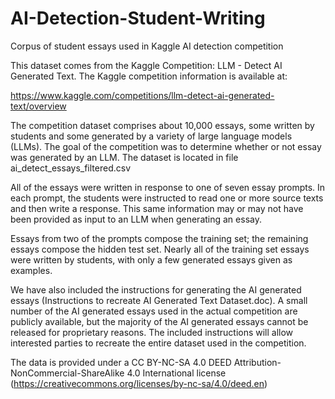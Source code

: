 # AI-Detection-Student-Writing
Corpus of student essays used in Kaggle AI detection competition

This dataset comes from the Kaggle Competition: LLM - Detect AI Generated Text. The Kaggle competition information is available at:

https://www.kaggle.com/competitions/llm-detect-ai-generated-text/overview

The competition dataset comprises about 10,000 essays, some written by students and some generated by a variety of large language models (LLMs). The goal of the competition was to determine whether or not essay was generated by an LLM. The dataset is located in file ai_detect_essays_filtered.csv

All of the essays were written in response to one of seven essay prompts. In each prompt, the students were instructed to read one or more source texts and then write a response. This same information may or may not have been provided as input to an LLM when generating an essay.

Essays from two of the prompts compose the training set; the remaining essays compose the hidden test set. Nearly all of the training set essays were written by students, with only a few generated essays given as examples. 

We have also included the instructions for generating the AI generated essays (Instructions to recreate AI Generated Text Dataset.doc). A small number of the AI generated essays used in the actual competition are publicly available, but the majority of the AI generated essays cannot be released for proprietary reasons. The included instructions will allow interested parties to recreate the entire dataset used in the competition.

The data is provided under a CC BY-NC-SA 4.0 DEED Attribution-NonCommercial-ShareAlike 4.0 International license (https://creativecommons.org/licenses/by-nc-sa/4.0/deed.en)
